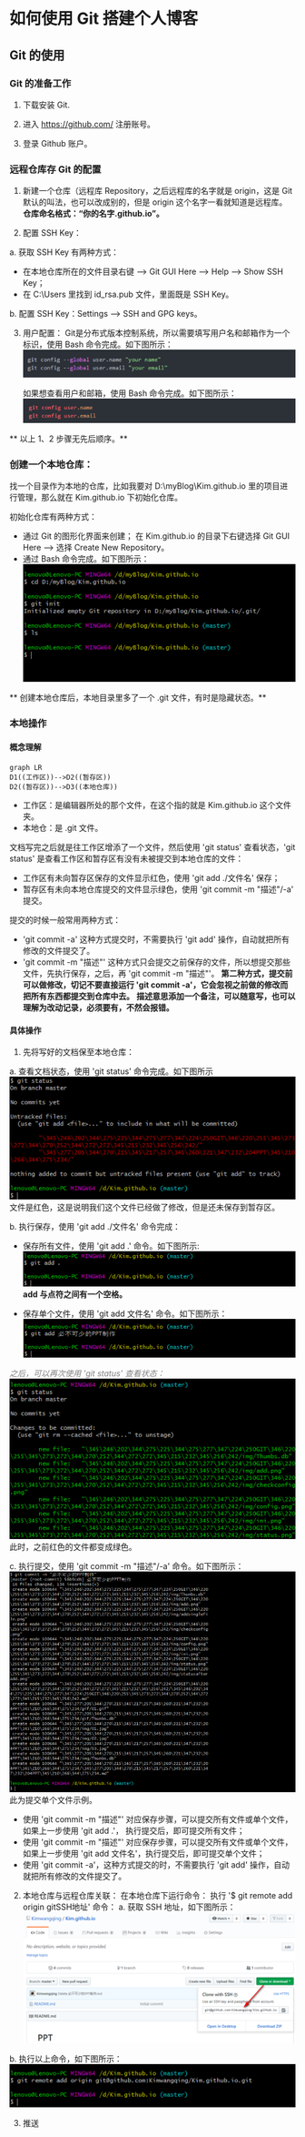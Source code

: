 # 如何使用 Git 搭建个人博客
## Git 的使用
### Git 的准备工作
1. 下载安装 Git.

2. 进入 <https://github.com/> 注册账号。

3. 登录 Github 账户。

### 远程仓库存 Git 的配置
1. 新建一个仓库（远程库 Repository，之后远程库的名字就是 origin，这是 Git 默认的叫法，也可以改成别的，但是 origin 这个名字一看就知道是远程库。
**仓库命名格式：“你的名字.github.io”。**

2. 配置 SSH Key：

 a. 获取 SSH Key 有两种方式：
 
 * 在本地仓库所在的文件目录右键 --> Git GUI Here --> Help --> Show SSH Key；
 * 在 C:\Users 里找到 id_rsa.pub 文件，里面既是 SSH Key。
	
 b. 配置 SSH Key：Settings --> SSH and GPG keys。
    
3. 用户配置：
   Git是分布式版本控制系统，所以需要填写用户名和邮箱作为一个标识，使用 Bash 命令完成。如下图所示：      
![](img/config.png)
   
   如果想查看用户和邮箱，使用 Bash 命令完成。如下图所示：   
![](img/checkconfig.png)
    
** 以上 1、2 步骤无先后顺序。**

### 创建一个本地仓库：

找一个目录作为本地的仓库，比如我要对 D:\myBlog\Kim.github.io 里的项目进行管理，那么就在 Kim.github.io 下初始化仓库。

初始化仓库有两种方式：

* 通过 Git 的图形化界面来创建；
  在 Kim.github.io 的目录下右键选择 Git GUI Here –> 选择 Create New Repository。      
* 通过 Bash 命令完成。如下图所示：    
![](img/ini.png)
      
 ** 创建本地仓库后，本地目录里多了一个 .git 文件，有时是隐藏状态。**

### 本地操作
#### 概念理解

```mermaid
graph LR
D1((工作区))-->D2((暂存区))
D2((暂存区))-->D3((本地仓库))
```

* 工作区：是编辑器所处的那个文件，在这个指的就是 Kim.github.io 这个文件夹。
* 本地仓：是 .git 文件。

文档写完之后就是往工作区增添了一个文件，然后使用 'git status' 查看状态，'git status' 是查看工作区和暂存区有没有未被提交到本地仓库的文件：
* 工作区有未向暂存区保存的文件显示红色，使用 'git add ./文件名' 保存；
* 暂存区有未向本地仓库提交的文件显示绿色，使用 'git commit -m "描述"/-a' 提交。

提交的时候一般常用两种方式：
* 'git commit -a'
  这种方式提交时，不需要执行 'git add' 操作，自动就把所有修改的文件提交了。
* 'git commit -m "描述"'
  这种方式只会提交之前保存的文件，所以想提交那些文件，先执行保存，之后，再 'git commit -m "描述"'。
**第二种方式，提交前可以做修改，切记不要直接运行 'git commit -a'，它会忽视之前做的修改而把所有东西都提交到仓库中去。**
**描述意思添加一个备注，可以随意写，也可以理解为改动记录，必须要有，不然会报错。**

#### 具体操作 
1. 先将写好的文档保至本地仓库： 
 
 a. 查看文档状态，使用 'git status' 命令完成。如下图所示  
![](img/status.png)
文件是红色，这是说明我们这个文件已经做了修改，但是还未保存到暂存区。

 b. 执行保存，使用 'git add ./文件名' 命令完成：
 
  * 保存所有文件，使用 'git add .' 命令。如下图所示:     
![](img/add.png)
 **add 与点符之间有一个空格。** 

 * 保存单个文件，使用 'git add 文件名' 命令。如下图所示：
![](img/addsinglefile.png)

 <font color=gray>*之后，可以再次使用 'git status' 查看状态：*</font> 
 ![](img/statusafteradd.png)
 此时，之前红色的文件都变成绿色。
 
 c. 执行提交，使用 'git commit -m "描述"/-a' 命令。如下图所示：
![](img/commitsinglefile.png)
此为提交单个文件示例。
 * 使用 'git commit -m "描述"' 对应保存步骤，可以提交所有文件或单个文件，如果上一步使用 'git add .'，
执行提交后，即可提交所有文件；
 * 使用 'git commit -m "描述"' 对应保存步骤，可以提交所有文件或单个文件，如果上一步使用 'git add 文件名'，执行提交后，即可提交单个文件；
 * 使用 'git commit -a'，这种方式提交的时，不需要执行 'git add' 操作，自动就把所有修改的文件提交了。

2. 本地仓库与远程仓库关联：
在本地仓库下运行命令：
执行 '$ git remote add origin gitSSH地址' 命令：
 a. 获取 SSH 地址，如下图所示：
 ![](img/SSHaddress.png)
 
 b. 执行以上命令，如下图所示：
 ![](img/connect.png)

3. 推送
